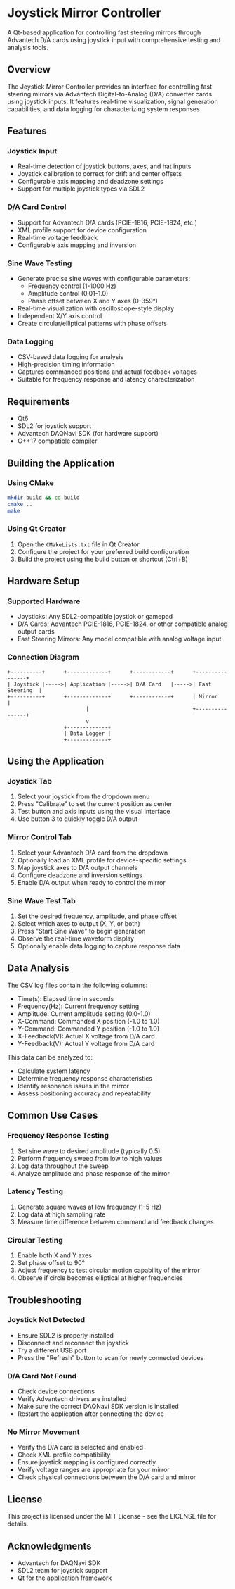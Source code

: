 # Joystick Mirror Controller

A Qt-based application for controlling fast steering mirrors through Advantech D/A cards using joystick input with comprehensive testing and analysis tools.

## Overview

The Joystick Mirror Controller provides an interface for controlling fast steering mirrors via Advantech Digital-to-Analog (D/A) converter cards using joystick inputs. It features real-time visualization, signal generation capabilities, and data logging for characterizing system responses.

## Features

### Joystick Input
- Real-time detection of joystick buttons, axes, and hat inputs
- Joystick calibration to correct for drift and center offsets
- Configurable axis mapping and deadzone settings
- Support for multiple joystick types via SDL2

### D/A Card Control
- Support for Advantech D/A cards (PCIE-1816, PCIE-1824, etc.)
- XML profile support for device configuration
- Real-time voltage feedback
- Configurable axis mapping and inversion

### Sine Wave Testing
- Generate precise sine waves with configurable parameters:
  - Frequency control (1-1000 Hz)
  - Amplitude control (0.01-1.0)
  - Phase offset between X and Y axes (0-359°)
- Real-time visualization with oscilloscope-style display
- Independent X/Y axis control
- Create circular/elliptical patterns with phase offsets

### Data Logging
- CSV-based data logging for analysis
- High-precision timing information
- Captures commanded positions and actual feedback voltages
- Suitable for frequency response and latency characterization

## Requirements

- Qt6
- SDL2 for joystick support
- Advantech DAQNavi SDK (for hardware support)
- C++17 compatible compiler

## Building the Application

### Using CMake

```bash
mkdir build && cd build
cmake ..
make
```

### Using Qt Creator

1. Open the `CMakeLists.txt` file in Qt Creator
2. Configure the project for your preferred build configuration
3. Build the project using the build button or shortcut (Ctrl+B)

## Hardware Setup

### Supported Hardware

- Joysticks: Any SDL2-compatible joystick or gamepad
- D/A Cards: Advantech PCIE-1816, PCIE-1824, or other compatible analog output cards
- Fast Steering Mirrors: Any model compatible with analog voltage input

### Connection Diagram

```
+----------+      +-------------+      +------------+      +----------------+
| Joystick |----->| Application |----->| D/A Card   |----->| Fast Steering  |
+----------+      +-------------+      +------------+      | Mirror         |
                         |                                 +----------------+
                         v
                  +-------------+
                  | Data Logger |
                  +-------------+
```

## Using the Application

### Joystick Tab

1. Select your joystick from the dropdown menu
2. Press "Calibrate" to set the current position as center
3. Test button and axis inputs using the visual interface
4. Use button 3 to quickly toggle D/A output

### Mirror Control Tab

1. Select your Advantech D/A card from the dropdown
2. Optionally load an XML profile for device-specific settings
3. Map joystick axes to D/A output channels
4. Configure deadzone and inversion settings
5. Enable D/A output when ready to control the mirror

### Sine Wave Test Tab

1. Set the desired frequency, amplitude, and phase offset
2. Select which axes to output (X, Y, or both)
3. Press "Start Sine Wave" to begin generation
4. Observe the real-time waveform display
5. Optionally enable data logging to capture response data

## Data Analysis

The CSV log files contain the following columns:
- Time(s): Elapsed time in seconds
- Frequency(Hz): Current frequency setting
- Amplitude: Current amplitude setting (0.0-1.0)
- X-Command: Commanded X position (-1.0 to 1.0)
- Y-Command: Commanded Y position (-1.0 to 1.0)
- X-Feedback(V): Actual X voltage from D/A card
- Y-Feedback(V): Actual Y voltage from D/A card

This data can be analyzed to:
- Calculate system latency
- Determine frequency response characteristics
- Identify resonance issues in the mirror
- Assess positioning accuracy and repeatability

## Common Use Cases

### Frequency Response Testing
1. Set sine wave to desired amplitude (typically 0.5)
2. Perform frequency sweep from low to high values
3. Log data throughout the sweep
4. Analyze amplitude and phase response of the mirror

### Latency Testing
1. Generate square waves at low frequency (1-5 Hz)
2. Log data at high sampling rate
3. Measure time difference between command and feedback changes

### Circular Testing
1. Enable both X and Y axes
2. Set phase offset to 90°
3. Adjust frequency to test circular motion capability of the mirror
4. Observe if circle becomes elliptical at higher frequencies

## Troubleshooting

### Joystick Not Detected
- Ensure SDL2 is properly installed
- Disconnect and reconnect the joystick
- Try a different USB port
- Press the "Refresh" button to scan for newly connected devices

### D/A Card Not Found
- Check device connections
- Verify Advantech drivers are installed
- Make sure the correct DAQNavi SDK version is installed
- Restart the application after connecting the device

### No Mirror Movement
- Verify the D/A card is selected and enabled
- Check XML profile compatibility
- Ensure joystick mapping is configured correctly
- Verify voltage ranges are appropriate for your mirror
- Check physical connections between the D/A card and mirror

## License

This project is licensed under the MIT License - see the LICENSE file for details.

## Acknowledgments

- Advantech for DAQNavi SDK
- SDL2 team for joystick support
- Qt for the application framework